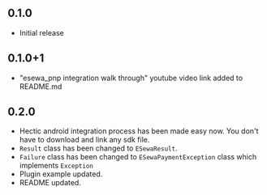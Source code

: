 ## 0.1.0

- Initial release

## 0.1.0+1

- "esewa_pnp integration walk through" youtube video link added to README.md

## 0.2.0

- Hectic android integration process has been made easy now. You don't have to download and link any sdk file.
- `Result` class has been changed to `ESewaResult`.
- `Failure` class has been changed to `ESewaPaymentException` class which implements `Exception`
- Plugin example updated.
- README updated. 